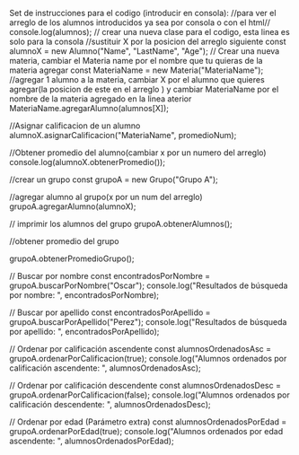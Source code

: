 Set de instrucciones para el codigo (introducir en consola):
//para ver el arreglo de los alumnos introducidos ya sea por consola o con el html//
console.log(alumnos);
// crear una nueva clase para el codigo, esta linea es solo para la consola
//sustituir X por la posicion del arreglo siguiente 
const alumnoX = new Alumno("Name", "LastName", "Age");
// Crear una nueva materia, cambiar el Materia name por el nombre que tu quieras de la materia agregar
const MateriaName = new Materia("MateriaName");
//agregar 1 alumno a la materia, cambiar X por el alumno que quieres agregar(la posicion de este en el arreglo ) y cambiar MateriaName por el nombre de la materia agregado en la linea aterior
MateriaName.agregarAlumno(alumnos[X]);

//Asignar calificacion de un alumno 
alumnoX.asignarCalificacion("MateriaName", promedioNum);

//Obtener promedio del alumno(cambiar x por un numero del arreglo)
console.log(alumnoX.obtenerPromedio());

//crear un grupo
const grupoA = new Grupo("Grupo A");

//agregar alumno al grupo(x por un num del arreglo)
grupoA.agregarAlumno(alumnoX);

// imprimir los alumnos del grupo
grupoA.obtenerAlumnos();

//obtener promedio del grupo

grupoA.obtenerPromedioGrupo();


// Buscar por nombre
const encontradosPorNombre = grupoA.buscarPorNombre("Oscar");
console.log("Resultados de búsqueda por nombre: ", encontradosPorNombre);

// Buscar por apellido
const encontradosPorApellido = grupoA.buscarPorApellido("Perez");
console.log("Resultados de búsqueda por apellido: ", encontradosPorApellido);

// Ordenar por calificación ascendente
const alumnosOrdenadosAsc = grupoA.ordenarPorCalificacion(true);
console.log("Alumnos ordenados por calificación ascendente: ", alumnosOrdenadosAsc);

// Ordenar por calificación descendente
const alumnosOrdenadosDesc = grupoA.ordenarPorCalificacion(false);
console.log("Alumnos ordenados por calificación descendente: ", alumnosOrdenadosDesc);

// Ordenar por edad (Parámetro extra)
const alumnosOrdenadosPorEdad = grupoA.ordenarPorEdad(true);
console.log("Alumnos ordenados por edad ascendente: ", alumnosOrdenadosPorEdad);
